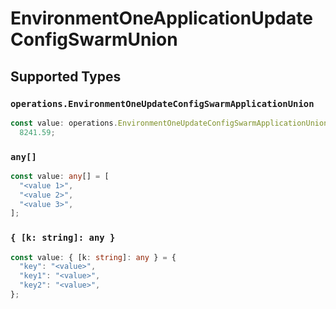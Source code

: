 # EnvironmentOneApplicationUpdateConfigSwarmUnion


## Supported Types

### `operations.EnvironmentOneUpdateConfigSwarmApplicationUnion`

```typescript
const value: operations.EnvironmentOneUpdateConfigSwarmApplicationUnion =
  8241.59;
```

### `any[]`

```typescript
const value: any[] = [
  "<value 1>",
  "<value 2>",
  "<value 3>",
];
```

### `{ [k: string]: any }`

```typescript
const value: { [k: string]: any } = {
  "key": "<value>",
  "key1": "<value>",
  "key2": "<value>",
};
```

